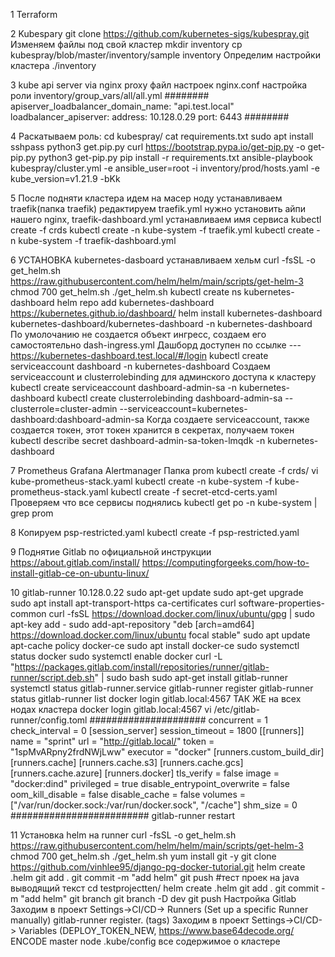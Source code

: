1 Terraform

2 Kubespary
git clone https://github.com/kubernetes-sigs/kubespray.git
Изменяем файлы под свой кластер
mkdir inventory
cp kubespray/blob/master/inventory/sample inventory
Определим настройки кластера
./inventory

3 kube api server via nginx proxy
файл настроек nginx.conf
настройка роли inventory/group_vars/all/all.yml
########
apiserver_loadbalancer_domain_name: "api.test.local"
loadbalancer_apiserver:
  address: 10.128.0.29
  port: 6443
########

4 Раскатываем роль:
cd kubespray/
cat requirements.txt
sudo apt install sshpass
python3 get.pip.py
curl https://bootstrap.pypa.io/get-pip.py -o get-pip.py
python3 get-pip.py
pip install -r requirements.txt
ansible-playbook kubespray/cluster.yml -e ansible_user=root -i inventory/prod/hosts.yaml -e kube_version=v1.21.9 -bKk

5 После подняти кластера идем на масер ноду
	устанавливаем traefik(папка traefik)
  редактируем traefik.yml нужно установить айпи нашего nginx, traefik-dashboard.yml устанавливаем имя сервиса
kubectl create -f crds
kubectl create -n kube-system -f traefik.yml
kubectl create -n kube-system -f traefik-dashboard.yml

6 УСТАНОВКА kubernetes-dasboard
устанавливаем хельм
curl -fsSL -o get_helm.sh https://raw.githubusercontent.com/helm/helm/main/scripts/get-helm-3
chmod 700 get_helm.sh
./get_helm.sh
kubectl create ns kubernetes-dashboard
helm repo add kubernetes-dashboard https://kubernetes.github.io/dashboard/
helm install kubernetes-dashboard kubernetes-dashboard/kubernetes-dashboard -n kubernetes-dashboard
По умолочанию не создается объект ингресс, создаем его самостоятельно dash-ingress.yml
Дашборд доступен по ссылке --- https://kubernetes-dashboard.test.local/#/login
kubectl create serviceaccount dashboard -n kubernetes-dashboard
Создаем serviceaccount и clusterrolebinding для админского доступа к кластеру
kubectl create serviceaccount dashboard-admin-sa -n kubernetes-dashboard
kubectl create clusterrolebinding dashboard-admin-sa --clusterrole=cluster-admin --serviceaccount=kubernetes-dashboard:dashboard-admin-sa
Когда создаете serviceaccount, также создается токен, этот токен хранится в секретах, получаем токен
kubectl describe secret dashboard-admin-sa-token-lmqdk -n kubernetes-dashboard

7 Prometheus Grafana Alertmanager
Папка prom
kubectl create -f crds/
vi kube-prometheus-stack.yaml
kubectl create -n kube-system -f kube-prometheus-stack.yaml
kubectl create -f secret-etcd-certs.yaml
Проверяем что все сервисы поднялись
kubectl get po -n kube-system | grep prom

8 Копируем 
psp-restricted.yaml 
kubectl create -f psp-restricted.yaml 

9 Поднятие Gitlab по официальной инструкции
https://about.gitlab.com/install/
https://computingforgeeks.com/how-to-install-gitlab-ce-on-ubuntu-linux/

10 gitlab-runner 10.128.0.22
sudo apt-get update
sudo apt-get upgrade
sudo apt install apt-transport-https ca-certificates curl software-properties-common
curl -fsSL https://download.docker.com/linux/ubuntu/gpg | sudo apt-key add -
sudo add-apt-repository "deb [arch=amd64] https://download.docker.com/linux/ubuntu focal stable"
sudo apt update
apt-cache policy docker-ce
sudo apt install docker-ce
sudo systemctl status docker
sudo systemctl enable docker
curl -L "https://packages.gitlab.com/install/repositories/runner/gitlab-runner/script.deb.sh" | sudo bash
sudo apt-get install gitlab-runner
systemctl status gitlab-runner.service
gitlab-runner register
gitlab-runner status
gitlab-runner list
docker login gitlab.local:4567
ТАК ЖЕ на всех нодах кластера docker login gitlab.local:4567
vi /etc/gitlab-runner/config.toml
#####################
concurrent = 1
check_interval = 0
[session_server]
  session_timeout = 1800
[[runners]]
  name = "sprint"
  url = "http://gitlab.local/"
  token = "1spMvARpny2frdNWjLww"
  executor = "docker"
  [runners.custom_build_dir]
  [runners.cache]
    [runners.cache.s3]
    [runners.cache.gcs]
    [runners.cache.azure]
  [runners.docker]
    tls_verify = false
    image = "docker:dind"
    privileged = true
    disable_entrypoint_overwrite = false
    oom_kill_disable = false
    disable_cache = false
    volumes = ["/var/run/docker.sock:/var/run/docker.sock", "/cache"]
    shm_size = 0
#########################
gitlab-runner restart

11 Установка helm на runner
curl -fsSL -o get_helm.sh https://raw.githubusercontent.com/helm/helm/main/scripts/get-helm-3
chmod 700 get_helm.sh
./get_helm.sh
yum install git -y
git clone https://github.com/vinhlee95/django-pg-docker-tutorial.git
helm create .helm
git add .
git commit -m "add helm"
git push
#тест проек на java выводящий текст
cd testprojectten/
helm create .helm
git add .
git commit -m "add helm"
git branch
git branch -D dev
git push
Настройка Gitlab
Заходим в проект Settings->CI/CD-> Runners (Set up a specific Runner manually) gitlab-runner register. (tags)
Заходим в проект Settings->CI/CD-> Variables (DEPLOY_TOKEN_NEW, https://www.base64decode.org/ ENCODE master node .kube/config все содержимое о кластере


